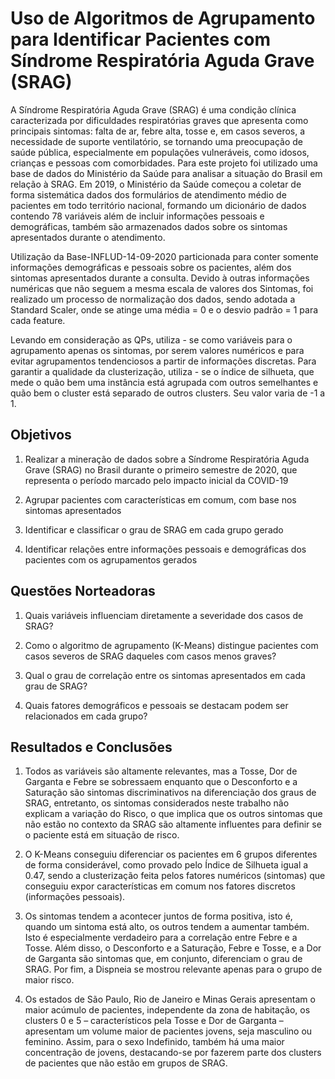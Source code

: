 # Uso de Algoritmos de Agrupamento para Identificar Pacientes com Síndrome Respiratória Aguda Grave (SRAG)

A Síndrome Respiratória Aguda Grave (SRAG) é uma condição clínica caracterizada por dificuldades respiratórias graves que apresenta como principais sintomas: falta de ar, febre alta, tosse e, em casos severos, a necessidade de suporte ventilatório, se tornando uma preocupação de saúde pública, especialmente em populações vulneráveis, como idosos, crianças e pessoas com comorbidades. Para este projeto foi utilizado uma base de dados do Ministério da Saúde para analisar a situação do Brasil em relação à SRAG. Em 2019, o Ministério da Saúde começou a coletar de forma sistemática dados dos formulários de atendimento médio de pacientes em todo território nacional, formando um dicionário de dados contendo 78 variáveis além de incluir informações pessoais e demográficas, também são armazenados dados sobre os sintomas apresentados durante o atendimento.

Utilização da Base-INFLUD-14-09-2020 particionada para conter somente informações demográficas e pessoais sobre os pacientes, além dos sintomas apresentados durante a consulta. Devido à outras informações numéricas que não seguem a mesma escala de valores dos Sintomas, foi realizado um processo de normalização dos dados, sendo adotada a Standard Scaler, onde se atinge uma média = 0 e o desvio padrão = 1 para cada feature.

Levando em consideração as QPs, utiliza - se como variáveis para o agrupamento apenas os sintomas, por serem valores numéricos e para evitar agrupamentos tendenciosos a partir de informações discretas. Para garantir a qualidade da clusterização, utiliza - se o índice de silhueta, que mede o quão bem uma instância está agrupada com outros semelhantes e quão bem o cluster está separado de outros clusters. Seu valor varia de -1 a 1.

## Objetivos
1. Realizar a mineração de dados sobre a Síndrome Respiratória Aguda Grave (SRAG) no Brasil durante o primeiro semestre de 2020, que representa o período marcado pelo impacto inicial da COVID-19

2. Agrupar pacientes com características em comum, com base nos sintomas apresentados

3. Identificar e classificar o grau de SRAG em cada grupo gerado

4. Identificar relações entre informações pessoais e demográficas dos pacientes com os agrupamentos gerados

## Questões Norteadoras
1. Quais variáveis influenciam diretamente a severidade dos casos de SRAG?

2. Como o algoritmo de agrupamento (K-Means) distingue pacientes com casos severos de SRAG daqueles com casos menos graves?

3. Qual o grau de correlação entre os sintomas apresentados em cada grau de SRAG? 

4. Quais fatores demográficos e pessoais se destacam podem ser relacionados em cada grupo?

## Resultados e Conclusões
1. Todos as variáveis são altamente relevantes, mas a Tosse, Dor de Garganta e Febre se sobressaem enquanto que o Desconforto e a Saturação são sintomas discriminativos na diferenciação dos graus de SRAG, entretanto, os sintomas considerados neste trabalho não explicam a variação do Risco, o que implica que os outros sintomas que não estão no contexto da SRAG são altamente influentes para definir se o paciente está em situação de risco.

2. O K-Means conseguiu diferenciar os pacientes em 6 grupos diferentes de forma considerável, como provado pelo Índice de Silhueta igual a 0.47, sendo a clusterização feita pelos fatores numéricos (sintomas) que conseguiu expor características em comum nos fatores discretos (informações pessoais).

3. Os sintomas tendem a acontecer juntos de forma positiva, isto é, quando um sintoma está alto, os outros tendem a aumentar também. Isto é especialmente verdadeiro para a correlação entre Febre e a Tosse. Além disso, o Desconforto e a Saturação, Febre e Tosse, e a Dor de Garganta são sintomas que, em conjunto, diferenciam o grau de SRAG. Por fim, a Dispneia se mostrou relevante apenas para o grupo de maior risco.

4. Os estados de São Paulo, Rio de Janeiro e Minas Gerais apresentam o maior acúmulo de pacientes, independente da zona de habitação, os clusters 0 e 5 – característicos pela Tosse e Dor de Garganta – apresentam um volume maior de pacientes jovens, seja masculino ou feminino. Assim, para o sexo Indefinido, também há uma maior concentração de jovens, destacando-se por fazerem parte dos clusters de pacientes que não estão em grupos de SRAG.








